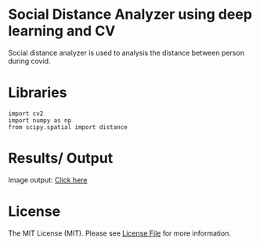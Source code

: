 # Social Distance Analyzer using deep learning and CV
Social distance analyzer is used to analysis the distance between person during covid.

# Libraries
    import cv2
    import numpy as np
    from scipy.spatial import distance

# Results/ Output
Image output: [Click here](/output/output1.png)  

# License
The MIT License (MIT). Please see [License File](/LICENSE) for more information.

